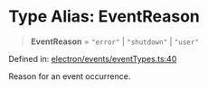 # Type Alias: EventReason

> **EventReason** = `"error"` \| `"shutdown"` \| `"user"`

Defined in: [electron/events/eventTypes.ts:40](https://github.com/Nick2bad4u/Uptime-Watcher/blob/2a45eeb1723f8f7089001af2c92aa07d82dfe7e4/electron/events/eventTypes.ts#L40)

Reason for an event occurrence.
